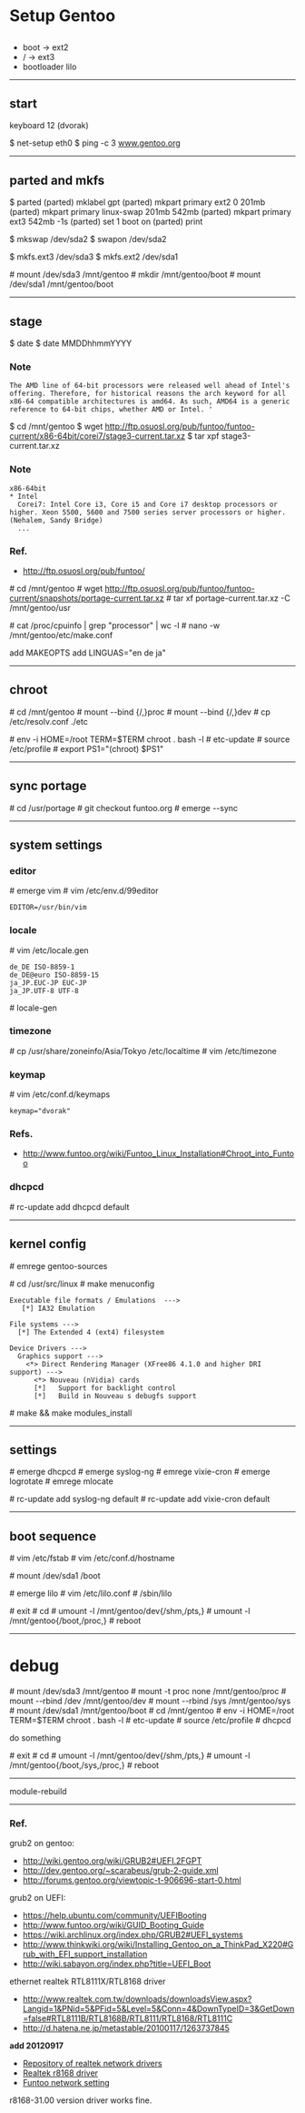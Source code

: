 
# Setup Gentoo

##

* boot -> ext2
* /    -> ext3
* bootloader lilo

-----

## start

keyboard 12 (dvorak)

$ net-setup eth0
$ ping -c 3 www.gentoo.org

----

## parted and mkfs

$ parted
(parted) mklabel gpt
(parted) mkpart primary ext2 0 201mb
(parted) mkpart primary linux-swap 201mb 542mb
(parted) mkpart primary ext3 542mb -1s
(parted) set 1 boot on
(parted) print

$ mkswap /dev/sda2
$ swapon /dev/sda2

$ mkfs.ext3 /dev/sda3
$ mkfs.ext2 /dev/sda1

\# mount /dev/sda3 /mnt/gentoo
\# mkdir /mnt/gentoo/boot
\# mount /dev/sda1 /mnt/gentoo/boot


-----

## stage

$ date
$ date MMDDhhmmYYYY

### Note

```
The AMD line of 64-bit processors were released well ahead of Intel's offering. Therefore, for historical reasons the arch keyword for all x86-64 compatible architectures is amd64. As such, AMD64 is a generic reference to 64-bit chips, whether AMD or Intel. '
```

$ cd /mnt/gentoo
$ wget http://ftp.osuosl.org/pub/funtoo/funtoo-current/x86-64bit/corei7/stage3-current.tar.xz
$ tar xpf stage3-current.tar.xz

### Note

```
x86-64bit
* Intel 
  Corei7: Intel Core i3, Core i5 and Core i7 desktop processors or higher. Xeon 5500, 5600 and 7500 series server processors or higher. (Nehalem, Sandy Bridge)
  ...
```

### Ref.
* http://ftp.osuosl.org/pub/funtoo/

\# cd /mnt/gentoo
\# wget http://ftp.osuosl.org/pub/funtoo/funtoo-current/snapshots/portage-current.tar.xz
\# tar xf portage-current.tar.xz -C /mnt/gentoo/usr

\# cat /proc/cpuinfo | grep "processor" | wc -l
\# nano -w /mnt/gentoo/etc/make.conf

add MAKEOPTS
add LINGUAS="en de ja"

-----

## chroot

\# cd /mnt/gentoo
\# mount --bind {/,}proc
\# mount --bind {/,}dev
\# cp /etc/resolv.conf ./etc

\# env -i HOME=/root TERM=$TERM chroot . bash -l
\# etc-update
\# source /etc/profile
\# export PS1="(chroot) $PS1"


-----

## sync portage

\# cd /usr/portage
\# git checkout funtoo.org
\# emerge --sync

-----

## system settings

### editor

\# emerge vim
\# vim /etc/env.d/99editor

```
EDITOR=/usr/bin/vim
```

### locale

\# vim /etc/locale.gen

```
de_DE ISO-8859-1
de_DE@euro ISO-8859-15
ja_JP.EUC-JP EUC-JP
ja_JP.UTF-8 UTF-8
```

\# locale-gen

### timezone

\# cp /usr/share/zoneinfo/Asia/Tokyo /etc/localtime
\# vim /etc/timezone

### keymap

\# vim /etc/conf.d/keymaps

```
keymap="dvorak"
```

### Refs.

* http://www.funtoo.org/wiki/Funtoo_Linux_Installation#Chroot_into_Funtoo

### dhcpcd

\# rc-update add dhcpcd default

-----

## kernel config

\# emrege gentoo-sources

\# cd /usr/src/linux
\# make menuconfig

```
Executable file formats / Emulations  --->
   [*] IA32 Emulation

File systems --->
  [*] The Extended 4 (ext4) filesystem

Device Drivers --->
  Graphics support --->
    <*> Direct Rendering Manager (XFree86 4.1.0 and higher DRI support) --->
      <*> Nouveau (nVidia) cards
      [*]   Support for backlight control
      [*]   Build in Nouveau s debugfs support
```

\# make && make modules_install

-----

## settings

\# emerge dhcpcd
\# emerge syslog-ng
\# emrege vixie-cron
\# emerge logrotate
\# emrege mlocate

\# rc-update add syslog-ng default
\# rc-update add vixie-cron default

-----

## boot sequence

\# vim /etc/fstab
\# vim /etc/conf.d/hostname

\# mount /dev/sda1 /boot

\# emerge lilo
\# vim /etc/lilo.conf
\# /sbin/lilo

\# exit
\# cd
\# umount -l /mnt/gentoo/dev{/shm,/pts,}
\# umount -l /mnt/gentoo{/boot,/proc,}
\# reboot

-----

# debug

\# mount /dev/sda3 /mnt/gentoo
\# mount -t proc none /mnt/gentoo/proc
\# mount --rbind /dev /mnt/gentoo/dev
\# mount --rbind /sys /mnt/gentoo/sys
\# mount /dev/sda1 /mnt/gentoo/boot
\# cd /mnt/gentoo
\# env -i HOME=/root TERM=$TERM chroot . bash -l
\# etc-update
\# source /etc/profile
\# dhcpcd

do something

\# exit
\# cd
\# umount -l /mnt/gentoo/dev{/shm,/pts,}
\# umount -l /mnt/gentoo{/boot,/sys,/proc,}
\# reboot



-----

module-rebuild


-----

### Ref.

grub2 on gentoo:
* http://wiki.gentoo.org/wiki/GRUB2#UEFI.2FGPT
* http://dev.gentoo.org/~scarabeus/grub-2-guide.xml
* http://forums.gentoo.org/viewtopic-t-906696-start-0.html

grub2 on UEFI:
* https://help.ubuntu.com/community/UEFIBooting
* http://www.funtoo.org/wiki/GUID_Booting_Guide
* https://wiki.archlinux.org/index.php/GRUB2#UEFI_systems
* http://www.thinkwiki.org/wiki/Installing_Gentoo_on_a_ThinkPad_X220#Grub_with_EFI_support_installation
* http://wiki.sabayon.org/index.php?title=UEFI_Boot

ethernet realtek RTL8111X/RTL8168 driver
* http://www.realtek.com.tw/downloads/downloadsView.aspx?Langid=1&PNid=5&PFid=5&Level=5&Conn=4&DownTypeID=3&GetDown=false#RTL8111B/RTL8168B/RTL8111/RTL8168/RTL8111C
*  http://d.hatena.ne.jp/metastable/20100117/1263737845


__add 20120917__

* [Repository of realtek network drivers](http://code.google.com/p/r8168/downloads/list)
* [Realtek r8168 driver](http://code.google.com/p/r8168/issues/detail?id=9)
* [Funtoo network setting](http://www.funtoo.org/wiki/Funtoo_Linux_Networking)

r8168-31.00 version driver works fine.


